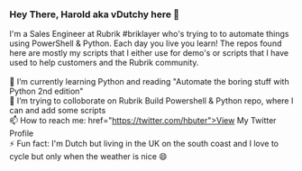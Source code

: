 ### Hey There, Harold aka vDutchy here 👋

I'm a Sales Engineer at Rubrik #briklayer who's trying to to automate things using PowerShell & Python. Each day you live you learn! The repos found here are mostly my scripts that I either use for demo's or scripts that I have used to help customers and the Rubrik community.
<br>
<br>
🌱 I’m currently learning Python and reading "Automate the boring stuff with Python 2nd edition"<br>
👯 I’m trying to colloborate on Rubrik Build Powershell & Python repo, where I can and add some scripts<br> 
📫 How to reach me: <a>href="https://twitter.com/hbuter">View My Twitter Profile </a></br>
⚡ Fun fact: I'm Dutch but living in the UK on the south coast and I love to cycle but only when the weather is nice 😄 <br>

<!--
**hbuter-rubrik/hbuter-rubrik** is a ✨ _special_ ✨ repository because its `README.md` (this file) appears on your GitHub profile.

Here are some ideas to get you started:

- 🔭 I’m currently working on ...
- 🌱 I’m currently learning ...
- 👯 I’m looking to collaborate on ...
- 🤔 I’m looking for help with ...
- 💬 Ask me about ...
- 📫 How to reach me: ...
- 😄 Pronouns: ...
- ⚡ Fun fact: ...
-->
